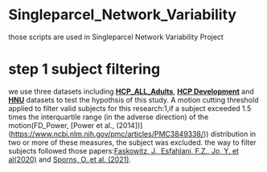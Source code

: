 # Singleparcel_Network_Variability
those scripts are used in Singleparcel Network Variability Project  
# step 1 subject filtering  

we use three datasets including [**HCP_ALL_Adults**](https://www.humanconnectome.org/), [**HCP Development**](https://www.humanconnectome.org/study/hcp-lifespan-development) and [**HNU**](http://fcon_1000.projects.nitrc.org/indi/CoRR/html/hnu_1.html) datasets to test the hypothsis of this study. A motion cutting threshold applied to filter valid subjects for this research:1,if a subject exceeded 1.5 times the interquartile range (in the adverse direction) of the motion(FD_Power, [Power et al., (2014])](https://www.ncbi.nlm.nih.gov/pmc/articles/PMC3849338/)) distribution in two or more of these measures, the subject was excluded. the way to filter subjects followed those papers:[Faskowitz, J., Esfahlani, F.Z., Jo, Y. et al(2020)](https://www.nature.com/articles/s41593-020-00719-y#Abs1) and [Sporns, O.,et al. (2021)](https://direct.mit.edu/netn/article/5/2/405/97538). 

